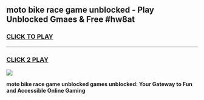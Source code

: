 
## moto bike race game unblocked - Play Unblocked Gmaes & Free #hw8at
<h3>
<a href="https://premium.freeplayer.one?title=moto_bike_race_game_unblocked&ref=01M">CLICK TO PLAY</a></h3>
<hr>

<h3>
<a href="https://premium.freeplayer.one?title=moto_bike_race_game_unblocked&ref=01M">CLICK 2 PLAY</a>
  
</h3>

<a href="https://premium.freeplayer.one?title=moto_bike_race_game_unblocked&ref=01M"><img src="https://clearcache.store/games.png"></a>


**moto bike race game unblocked games unblocked: Your Gateway to Fun and Accessible Online Gaming**
